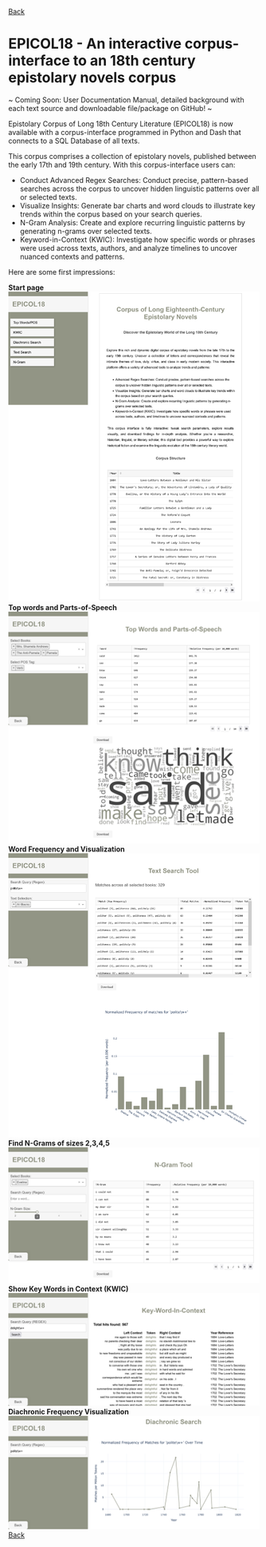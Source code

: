 [Back](https://ycvogt.github.io/my_portfolio/)

# EPICOL18 - An interactive corpus-interface to an 18th century epistolary novels corpus

 ~ Coming Soon: User Documentation Manual, detailed background with each text source and downloadable file/package on GitHub! ~ 

Epistolary Corpus of Long 18th Century Literature (EPICOL18) is now available with a corpus-interface programmed in Python and Dash that connects to a SQL Database of all texts.

This corpus comprises a collection of epistolary novels, published between the early 17th and 19th century. With this corpus-interface users can:

* Conduct Advanced Regex Searches: Conduct precise, pattern-based searches across the corpus to uncover hidden linguistic patterns over all or selected texts.
* Visualize Insights: Generate bar charts and word clouds to illustrate key trends within the corpus based on your search queries.
* N-Gram Analysis: Create and explore recurring linguistic patterns by generating n-grams over selected texts.
* Keyword-in-Context (KWIC): Investigate how specific words or phrases were used across texts, authors, and analyze timelines to uncover nuanced contexts and patterns.

Here are some first impressions:

**Start page**
<img src="images/epicol18/Startpage.png"/>
**Top words and Parts-of-Speech**
<img src="images/epicol18/TopWordsPOS3.png"/>
**Word Frequency and Visualization**
<img src="images/epicol18/WordFrequency.png"/>
**Find N-Grams of sizes 2,3,4,5**
<img src="images/epicol18/Ngram.png"/>
**Show Key Words in Context (KWIC)**
<img src="images/epicol18/KWIC.png"/>
**Diachronic Frequency Visualization**
<img src="images/epicol18/DiachronicAnalysis.png"/>
[Back](https://ycvogt.github.io/my_portfolio/)
